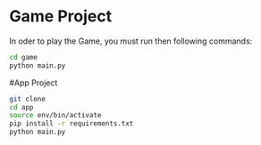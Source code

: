 # Game Project

In oder to play the Game, you must run then following commands:
```sh
cd game
python main.py
```

#App Project
```sh
git clone
cd app
source env/bin/activate
pip install -r requirements.txt
python main.py
```
